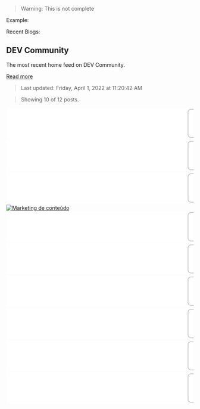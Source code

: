 > Warning: This is not complete

Example:

Recent Blogs:

<!-- blog-post-list:start -->
## DEV Community

The most recent home feed on DEV Community.

[Read more](https://dev.to)
> Last updated: Friday, April 1, 2022 at 11:20:42 AM

> Showing 10 of 12 posts.

[![wallet.dat](https://raw.githubusercontent.com/ErrorGamer2000/github-readme-blog-post-action/main/blog-post-list-output/DEV_Community/wallet.dat.svg)](https://dev.to/marstriyana/walletdat-4elj)
[![Getting started with Loki and AKS](https://raw.githubusercontent.com/ErrorGamer2000/github-readme-blog-post-action/main/blog-post-list-output/DEV_Community/Getting_started_with_Loki_and_AKS.svg)](https://dev.to/lastcoolnameleft/getting-started-with-loki-and-aks-522e)
[![Three ways to import data into Postgres](https://raw.githubusercontent.com/ErrorGamer2000/github-readme-blog-post-action/main/blog-post-list-output/DEV_Community/Three_ways_to_import_data_into_Postgres.svg)](https://dev.to/arctype/three-ways-to-import-data-into-postgres-38jk)
[![Marketing de conteúdo](https://raw.githubusercontent.com/ErrorGamer2000/github-readme-blog-post-action/main/blog-post-list-output/DEV_Community/Marketing_de_conteúdo.svg)](https://dev.to/digitalweb/marketing-de-conteudo-2ahg)
[![Бонусная система для Wordpress Woocommerce](https://raw.githubusercontent.com/ErrorGamer2000/github-readme-blog-post-action/main/blog-post-list-output/DEV_Community/Бонусная_система_для_Wordpress_Woocommerce.svg)](https://dev.to/calliko/bonusnaia-sistiema-dlia-wordpress-woocommerce-477i)
[![Day 1 -- Form #100days](https://raw.githubusercontent.com/ErrorGamer2000/github-readme-blog-post-action/main/blog-post-list-output/DEV_Community/Day_1_--_Form__100days.svg)](https://dev.to/jkyereh/day-1-form-100days-18ab)
[![Comment créer un site web personnalisé?](https://raw.githubusercontent.com/ErrorGamer2000/github-readme-blog-post-action/main/blog-post-list-output/DEV_Community/Comment_créer_un_site_web_personnalisé_.svg)](https://dev.to/euro_tech_conseil_france/comment-creer-un-site-web-personnalise-hif)
[![Why is :hover:after valid but not :after:hover? CSS Pseudo-Class and Pseudo-Element Selectors](https://raw.githubusercontent.com/ErrorGamer2000/github-readme-blog-post-action/main/blog-post-list-output/DEV_Community/Why_is__hover_after_valid_but_not__after_hover__CSS_Pseudo-Class_and_Pseudo-Element_Selectors.svg)](https://dev.to/itstrueintheory/why-is-hoverafter-valid-but-not-afterhover-css-pseudo-class-and-pseudo-element-selectors-2ogj)
[![Mistakes Done By Self-Taught Programmers Where Formal Educators Have an Edge](https://raw.githubusercontent.com/ErrorGamer2000/github-readme-blog-post-action/main/blog-post-list-output/DEV_Community/Mistakes_Done_By_Self-Taught_Programmers_Where_Formal_Educators_Have_an_Edge.svg)](https://dev.to/techmaniacc/mistakes-done-by-self-taught-programmers-where-formal-educators-have-an-edge-4lo0)
[![Reverse Integer without converting into a String](https://raw.githubusercontent.com/ErrorGamer2000/github-readme-blog-post-action/main/blog-post-list-output/DEV_Community/Reverse_Integer_without_converting_into_a_String.svg)](https://dev.to/sangeeth_arulraj/reverse-integer-without-converting-into-a-string-370p)


<!-- blog-post-list:end -->
